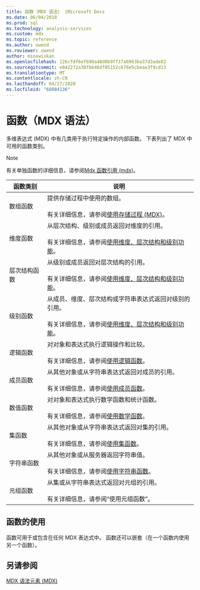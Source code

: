 ```yaml
---
title: 函数（MDX 语法） |Microsoft Docs
ms.date: 06/04/2018
ms.prod: sql
ms.technology: analysis-services
ms.custom: mdx
ms.topic: reference
ms.author: owend
ms.reviewer: owend
author: minewiskan
ms.openlocfilehash: 126cfdf6ef690a48d0b9ff17a6963ba37d3ade82
ms.sourcegitcommit: e042272a38fb646df05152c676e5cbeae3f9cd13
ms.translationtype: MT
ms.contentlocale: zh-CN
ms.lasthandoff: 04/27/2020
ms.locfileid: "68084136"
---
```

# <a name="functions-mdx-syntax"></a>函数（MDX 语法）


  多维表达式 (MDX) 中有几类用于执行特定操作的内部函数。 下表列出了 MDX 中可用的函数类别。  
  
> [!NOTE]  
>  有关单独函数的详细信息，请参阅[Mdx 函数引用 &#40;mdx&#41;](../mdx/mdx-function-reference-mdx.md)。  
  
|函数类别|说明|  
|-----------------------|-----------------|  
|数组函数|提供存储过程中使用的数组。<br /><br /> 有关详细信息，请参阅[使用存储过程 &#40;MDX&#41;](../mdx/using-stored-procedures-mdx.md)。|  
|维度函数|从层次结构、级别或成员返回对维度的引用。<br /><br /> 有关详细信息，请参阅[使用维度、层次结构和级别功能](../mdx/using-dimension-hierarchy-and-level-functions.md)。|  
|层次结构函数|从级别或成员返回对层次结构的引用。<br /><br /> 有关详细信息，请参阅[使用维度、层次结构和级别功能](../mdx/using-dimension-hierarchy-and-level-functions.md)。|  
|级别函数|从成员、维度、层次结构或字符串表达式返回对级别的引用。<br /><br /> 有关详细信息，请参阅[使用维度、层次结构和级别功能](../mdx/using-dimension-hierarchy-and-level-functions.md)。|  
|逻辑函数|对对象和表达式执行逻辑操作和比较。<br /><br /> 有关详细信息，请参阅[使用逻辑函数](../mdx/using-logical-functions.md)。|  
|成员函数|从其他对象或从字符串表达式返回对成员的引用。<br /><br /> 有关详细信息，请参阅[使用成员函数](../mdx/using-member-functions.md)。|  
|数值函数|对对象和表达式执行数学函数和统计函数。<br /><br /> 有关详细信息，请参阅[使用数学函数](../mdx/using-mathematical-functions.md)。|  
|集函数|从其他对象或从字符串表达式返回对集的引用。<br /><br /> 有关详细信息，请参阅[使用集函数](../mdx/using-set-functions.md)。|  
|字符串函数|从其他对象或从服务器返回字符串值。<br /><br /> 有关详细信息，请参阅[使用字符串函数](../mdx/using-string-functions.md)。|  
|元组函数|从集或从字符串表达式返回对元组的引用。<br /><br /> 有关详细信息，请参阅“使用元组函数”。|  
  
## <a name="uses-of-functions"></a>函数的使用  
 函数可用于或包含在任何 MDX 表达式中。 函数还可以嵌套（在一个函数内使用另一个函数）。  
  
## <a name="see-also"></a>另请参阅  
 [MDX 语法元素 (MDX)](../mdx/mdx-syntax-elements-mdx.md)  
  
  
